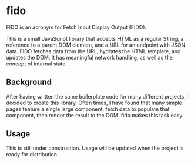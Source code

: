 # fido

FIDO is an acronym for Fetch Input Display Output (FIDO).  

This is a small JavaScript library that accepts HTML as a regular String, a reference to a parent DOM element, and a URL for an endpoint with JSON data.  FIDO fetches data from the URL, hydrates the HTML template, and updates the DOM.  It has meaningful network handling, as well as the concept of internal state.

## Background

After having written the same boilerplate code for many different projects, I decided to create this library.  Often times, I have found that many simple pages feature a single large component, fetch data to populate that component, then render the result to the DOM.  fido makes this task easy.

## Usage

This is still under construction.  Usage will be updated when the project is ready for distribution.